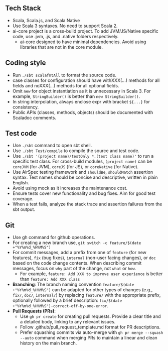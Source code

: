 ## Tech Stack

- Scala, Scala.js, and Scala Native
- Use Scala 3 syntaxes. No need to support Scala 2.
- ai-core project is a cross-build project. To add JVM/JS/Native specific code, use .jvm, .js, and .native folders respectively.
  - ai-core designed to have minimal dependencies. Avoid using libraries that are not in the core module.

## Coding style

- Run `./sbt scalafmtAll` to format the source code.
- case classes for configuration should have withXXX(...) methods for all fields and noXXX(...) methods for all optional fields.
- Omit `new` for object instantiation as it is unnecessary in Scala 3. For example, `StringBuilder()` is better than `new StringBuilder()`.
- In string interpolation, always enclose expr with bracket `${...}` for consistency.
- Public APIs (classes, methods, objects) should be documented with Scaladoc comments.

## Test code

- Use `./sbt` command to open sbt shell.
- Use `./sbt Test/compile` to compile the source and test code.
- Use `./sbt '(project name)/testOnly *.(test class name)'` to run a specific test class. For cross-build modules, `(project name)` can be `coreJVM` (for JVM), `coreJS` (for JS), or `coreNative` (for Native).
- Use AirSpec testing framework and `shouldBe`, `shouldMatch` assertion syntax. Test names should be concise and descriptive, written in plain English.
- Avoid using mock as it increases the maintenance cost.
- Ensure tests cover new functionality and bug fixes. Aim for good test coverage.
- When a test fails, analyze the stack trace and assertion failures from the sbt output.

## Git

- Use gh command for github operations.
- For creating a new branch use, `git switch -c feature/$(date +"%Y%m%d_%H%M%S")`
- For commit messages, add a prefix from one of `feature` (for new features), `fix` (bug fixes), `internal` (non-user facing changes), or `doc` based on the code change contents. When describing commit messages, focus on `why` part of the change, not `what` or `how`.
  - For example, `feature: Add XXX to improve user experience` is better than `feature: Add XXX class`
- **Branching**: The branch naming convention `feature/$(date +"%Y%m%d_%H%M%S")` can be adapted for other types of changes (e.g., `fix/`, `doc/`, `internal/`) by replacing `feature/` with the appropriate prefix, optionally followed by a brief description: `fix/$(date +"%Y%m%d_%H%M%S")-correct-off-by-one-error`.
- **Pull Requests (PRs)**:
    - Use `gh pr create` for creating pull requests. Provide a clear title and a detailed body, linking to any relevant issues.
    - Follow .github/pull_request_template.md format for PR descriptions.
    - Prefer squashing commits via auto-merge with `gh pr merge --squash --auto` command when merging PRs to maintain a linear and clean history on the main branch.
